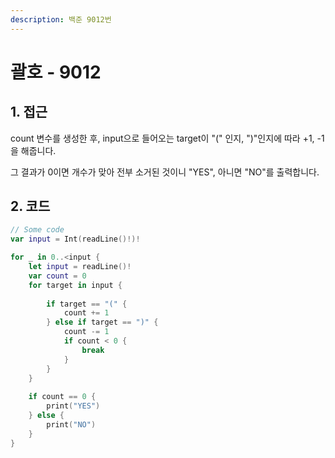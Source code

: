 ```yaml
---
description: 백준 9012번
---
```


# 괄호 - 9012

## 1. 접근

count 변수를 생성한 후, input으로 들어오는 target이 "(" 인지, ")"인지에 따라 +1, -1을 해줍니다.

그 결과가 0이면 개수가 맞아 전부 소거된 것이니 "YES", 아니면 "NO"를 출력합니다.

## 2. 코드

```swift
// Some code
var input = Int(readLine()!)!

for _ in 0..<input {
    let input = readLine()!
    var count = 0
    for target in input {
        
        if target == "(" {
            count += 1
        } else if target == ")" {
            count -= 1
            if count < 0 {
                break
            }
        }
    }
    
    if count == 0 {
        print("YES")
    } else {
        print("NO")
    }
}

```
